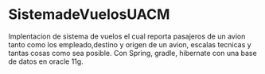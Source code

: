 # SistemadeVuelosUACM
Implentacion de sistema de vuelos el cual reporta pasajeros de un avion tanto como los empleado,destino y origen de un avion, escalas tecnicas
y tantas cosas como sea posible. Con Spring, gradle, hibernate con una base de datos en oracle 11g.

